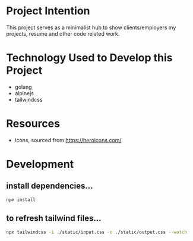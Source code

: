 # Project Intention
This project serves as a minimalist hub to show clients/employers my projects, resume and other code related work.

# Technology Used to Develop this Project
- golang
- alpinejs
- tailwindcss

# Resources
- icons, sourced from https://heroicons.com/

# Development
## install dependencies...
```bash
npm install
```
## to refresh tailwind files...
```bash
npx tailwindcss -i ./static/input.css -o ./static/output.css --watch
```
